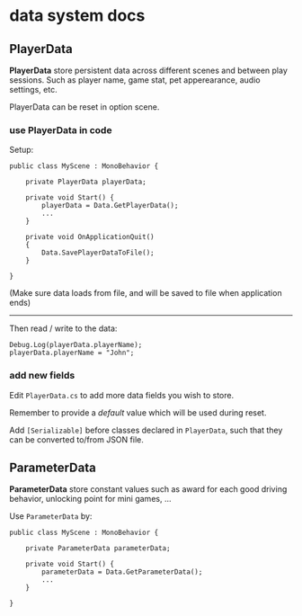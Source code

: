 # data system docs

## PlayerData

**PlayerData** store persistent data across different scenes and between play sessions. Such as player name, game stat, pet apperearance, audio settings, etc.

PlayerData can be reset in option scene.



### use PlayerData in code

Setup:

```
public class MyScene : MonoBehavior {

    private PlayerData playerData;

    private void Start() {
        playerData = Data.GetPlayerData();
        ...
    }

    private void OnApplicationQuit()
    {
        Data.SavePlayerDataToFile();
    }

}
```

(Make sure data loads from file, and will be saved to file when application ends)

----

Then read / write to the data:

```
Debug.Log(playerData.playerName);
playerData.playerName = "John";
```



### add new fields

Edit `PlayerData.cs` to add more data fields you wish to store.

Remember to provide a *default* value which will be used during reset.

Add `[Serializable]` before classes declared in `PlayerData`, such that they can be converted to/from JSON file.













## ParameterData

**ParameterData** store constant values such as award for each good driving behavior, unlocking point for mini games, ...

Use `ParameterData` by:

```
public class MyScene : MonoBehavior {

    private ParameterData parameterData;

    private void Start() {
        parameterData = Data.GetParameterData();
        ...
    }

}
```